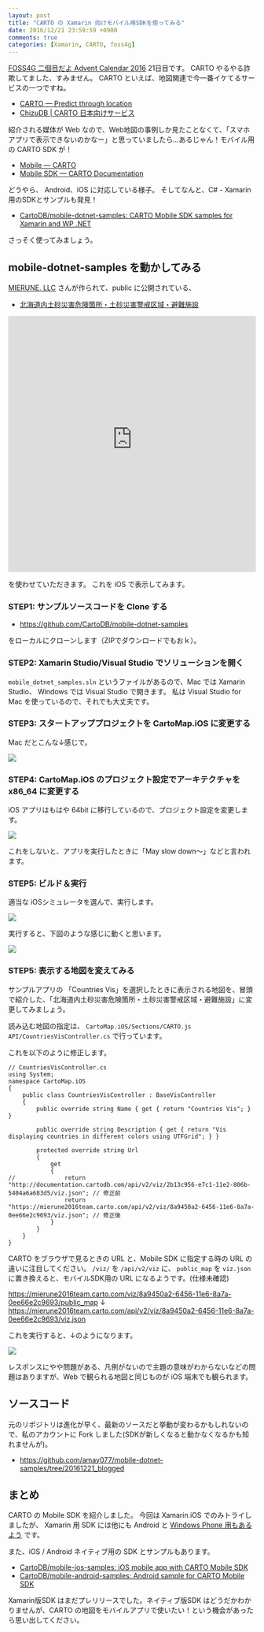 ```yaml
---
layout: post
title: "CARTO の Xamarin 向けモバイル用SDKを使ってみる"
date: 2016/12/21 23:59:59 +0900
comments: true
categories: [Xamarin, CARTO, foss4g]
---
```

[FOSS4G 二個目だよ Advent Calendar 2016](http://qiita.com/advent-calendar/2016/foss4gvol2) 21日目です。
CARTO やるやる詐欺してました、すみません。
CARTO といえば、地図関連で今一番イケてるサービスの一つですね。
<!--more-->

* [CARTO — Predict through location](https://carto.com/)
* [ChizuDB | CARTO 日本向けサービス](http://chizudb.jp/)

紹介される媒体が Web なので、Web地図の事例しか見たことなくて、「スマホアプリで表示できないのかなー」と思っていましたら…あるじゃん！モバイル用の CARTO SDK が！

* [Mobile — CARTO](https://carto.com/engine/mobile/)
* [Mobile SDK — CARTO Documentation](https://carto.com/docs/carto-engine/mobile-sdk/)

どうやら、 Android、iOS に対応している様子。
そしてなんと、C# - Xamarin 用のSDKとサンプルも発見！

* [CartoDB/mobile-dotnet-samples: CARTO Mobile SDK samples for Xamarin and WP .NET](https://github.com/CartoDB/mobile-dotnet-samples)

さっそく使ってみましょう。

## mobile-dotnet-samples を動かしてみる

[MIERUNE. LLC](http://www.mierune.co.jp/) さんが作られて、public に公開されている、

* [北海道内土砂災害危険箇所・土砂災害警戒区域・避難施設](https://mierune2016team.carto.com/viz/8a9450a2-6456-11e6-8a7a-0ee66e2c9693/public_map)

<iframe width='100%' height='520' frameborder='0' src='https://mierune2016team.carto.com/viz/8a9450a2-6456-11e6-8a7a-0ee66e2c9693/embed_map' allowfullscreen webkitallowfullscreen mozallowfullscreen oallowfullscreen msallowfullscreen></iframe>

を使わせていただきます。
これを iOS で表示してみます。

### STEP1: サンプルソースコードを Clone する

* https://github.com/CartoDB/mobile-dotnet-samples

をローカルにクローンします（ZIPでダウンロードでもおｋ）。

### STEP2: Xamarin Studio/Visual Studio でソリューションを開く

``mobile_dotnet_samples.sln`` というファイルがあるので、Mac では Xamarin Studio、 Windows では Visual Studio で開きます。
私は Visual Studio for Mac を使っているので、それでも大丈夫です。

### STEP3: スタートアッププロジェクトを CartoMap.iOS に変更する

Mac だとこんな↓感じで。

![](https://dl.dropboxusercontent.com/u/264530/qiita/running_carto_mobile_sample_01.png)

### STEP4: CartoMap.iOS のプロジェクト設定でアーキテクチャを x86_64 に変更する

iOS アプリはもはや 64bit に移行しているので、プロジェクト設定を変更します。

![](https://dl.dropboxusercontent.com/u/264530/qiita/running_carto_mobile_sample_02.png)

これをしないと、アプリを実行したときに「May slow down〜」などと言われます。

### STEP5: ビルド＆実行

適当な iOSシミュレータを選んで、実行します。

![](https://dl.dropboxusercontent.com/u/264530/qiita/running_carto_mobile_sample_03.png)

実行すると、下図のような感じに動くと思います。

![](https://dl.dropboxusercontent.com/u/264530/qiita/running_carto_mobile_sample_04.gif)

### STEP5: 表示する地図を変えてみる

サンプルアプリの 「Countries Vis」を選択したときに表示される地図を、冒頭で紹介した、「北海道内土砂災害危険箇所・土砂災害警戒区域・避難施設」に変更してみましょう。

読み込む地図の指定は、 ``CartoMap.iOS/Sections/CARTO.js API/CountriesVisController.cs`` で行っています。

これを以下のように修正します。

```csharp:
// CountriesVisController.cs
using System;
namespace CartoMap.iOS
{
	public class CountriesVisController : BaseVisController
	{
		public override string Name { get { return "Countries Vis"; } }

		public override string Description { get { return "Vis displaying countries in different colors using UTFGrid"; } }

		protected override string Url
		{
			get
			{
//				return "http://documentation.cartodb.com/api/v2/viz/2b13c956-e7c1-11e2-806b-5404a6a683d5/viz.json"; // 修正前
				return "https://mierune2016team.carto.com/api/v2/viz/8a9450a2-6456-11e6-8a7a-0ee66e2c9693/viz.json"; // 修正後
			}
		}
	}
}
```

CARTO をブラウザで見るときの URL と、Mobile SDK に指定する時の URL の違いに注目してください。 ``/viz/`` を ``/api/v2/viz`` に、 ``public_map`` を ``viz.json`` に置き換えると、モバイルSDK用の URL になるようです。(仕様未確認)

https://mierune2016team.carto.com/viz/8a9450a2-6456-11e6-8a7a-0ee66e2c9693/public_map
↓
https://mierune2016team.carto.com/api/v2/viz/8a9450a2-6456-11e6-8a7a-0ee66e2c9693/viz.json

これを実行すると、↓のようになります。

![](https://dl.dropboxusercontent.com/u/264530/qiita/running_carto_mobile_sample_05.gif)

レスポンスにやや問題がある、凡例がないので主題の意味がわからないなどの問題はありますが、Web で観られる地図と同じものが iOS 端末でも観られます。


## ソースコード

元のリポジトリは進化が早く、最新のソースだと挙動が変わるかもしれないので、私のアカウントに Fork しました(SDKが新しくなると動かなくなるかも知れませんが)。

* https://github.com/amay077/mobile-dotnet-samples/tree/20161221_blogged

## まとめ

CARTO の Mobile SDK を紹介しました。
今回は Xamarin.iOS でのみトライしましたが、 Xamarin 用 SDK には他にも Android と [Windows Phone 用もあるよう](https://github.com/CartoDB/mobile-dotnet-samples/tree/master/CartoMap.WindowsPhone) です。

また、iOS / Android ネイティブ用の SDK とサンプルもあります。

* [CartoDB/mobile-ios-samples: iOS mobile app with CARTO Mobile SDK](https://github.com/CartoDB/mobile-ios-samples)
* [CartoDB/mobile-android-samples: Android sample for CARTO Mobile SDK](https://github.com/CartoDB/mobile-android-samples)

Xamarin版SDK はまだプレリリースでした。ネイティブ版SDK はどうだかわかりませんが、CARTO の地図をモバイルアプリで使いたい！という機会があったら思い出してください。
